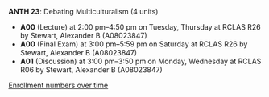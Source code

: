 **ANTH 23**: Debating Multiculturalism (4 units)

- **A00** (Lecture) at 2:00 pm–4:50 pm on Tuesday, Thursday at RCLAS R26 by Stewart, Alexander B (A08023847)
- **A00** (Final Exam) at 3:00 pm–5:59 pm on Saturday at RCLAS R26 by Stewart, Alexander B (A08023847)
- **A01** (Discussion) at 3:00 pm–3:50 pm on Monday, Wednesday at RCLAS R06 by Stewart, Alexander B (A08023847)

[Enrollment numbers over time](./ANTH23.tsv)
